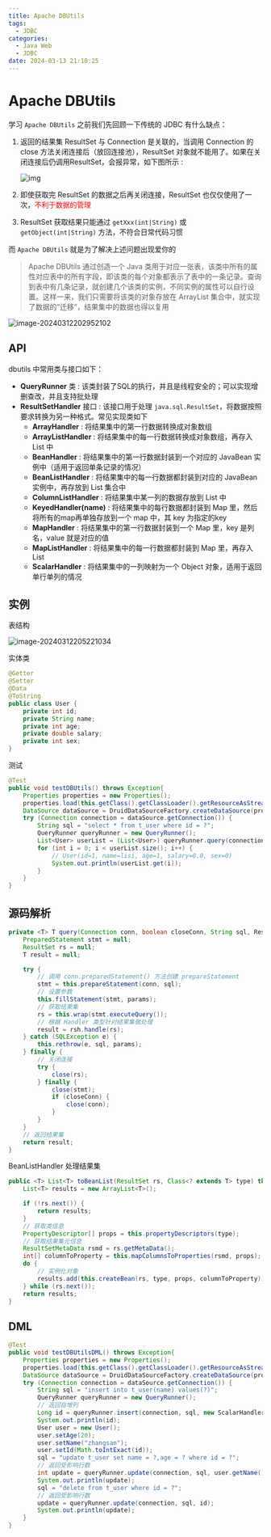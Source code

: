 ```yaml
---
title: Apache DBUtils
tags:
  - JDBC
categories:
  - Java Web
  - JDBC
date: 2024-03-13 21:10:25
---
```

# Apache DBUtils

学习 `Apache DBUtils` 之前我们先回顾一下传统的 JDBC 有什么缺点：

1. 返回的结果集 ResultSet 与 Connection 是关联的，当调用 Connection 的 close 方法关闭连接后（放回连接池），ResultSet 对象就不能用了。如果在关闭连接后仍调用ResultSet，会报异常，如下图所示 : 

   ![img](https://cdgwsd.oss-cn-guangzhou.aliyuncs.com/img/202403122023050.png)

2. 即使获取完 ResultSet 的数据之后再关闭连接，ResultSet 也仅仅使用了一次，<font color=red>不利于数据的管理</font>

3. ResultSet 获取结果只能通过 `getXxx(int|String)` 或 `getObject(int|String)` 方法，不符合日常代码习惯

而 `Apache DBUtils` 就是为了解决上述问题出现爱你的

> Apache DBUtils 通过创造一个 Java 类用于对应一张表，该类中所有的属性对应表中的所有字段，即该类的每个对象都表示了表中的一条记录。查询到表中有几条记录，就创建几个该类的实例，不同实例的属性可以自行设置。这样一来，我们只需要将该类的对象存放在 ArrayList 集合中，就实现了数据的“迁移”，结果集中的数据也得以复用
>

![image-20240312202952102](https://cdgwsd.oss-cn-guangzhou.aliyuncs.com/img/202403122029560.png)

## API

dbutils 中常用类与接口如下：

- **QueryRunner** 类 : 该类封装了SQL的执行，并且是线程安全的；可以实现增删查改，并且支持批处理
- **ResultSetHandler** 接口 : 该接口用于处理 `java.sql.ResultSet`，将数据按照要求转换为另一种格式。常见实现类如下
  - **ArrayHandler** : 将结果集中的第一行数据转换成对象数组
  - **ArrayListHandler** : 将结果集中的每一行数据转换成对象数组，再存入 List 中
  - **BeanHandler** : 将结果集中的第一行数据封装到一个对应的 JavaBean 实例中（适用于返回单条记录的情况）
  - **BeanListHandler** : 将结果集中的每一行数据都封装到对应的 JavaBean 实例中，再存放到 List 集合中
  - **ColumnListHandler** : 将结果集中某一列的数据存放到 List 中
  - **KeyedHandler(name)** : 将结果集中的每行数据都封装到 Map 里，然后将所有的map再单独存放到一个 map 中，其 key 为指定的key
  - **MapHandler** : 将结果集中的第一行数据封装到一个 Map 里，key 是列名，value 就是对应的值
  - **MapListHandler** : 将结果集中的每一行数据都封装到 Map 里，再存入 List
  - **ScalarHandler** : 将结果集中的一列映射为一个 Object 对象，适用于返回单行单列的情况

## 实例

表结构

![image-20240312205221034](C:\Users\ZYP\AppData\Roaming\Typora\typora-user-images\image-20240312205221034.png)

实体类

```java
@Getter
@Setter
@Data
@ToString
public class User {
    private int id;
    private String name;
    private int age;
    private double salary;
    private int sex;
}
```

测试

```java
@Test
public void testDBUtils() throws Exception{
    Properties properties = new Properties();
    properties.load(this.getClass().getClassLoader().getResourceAsStream("druid.properties"));
    DataSource dataSource = DruidDataSourceFactory.createDataSource(properties);
    try (Connection connection = dataSource.getConnection()) {
        String sql = "select * from t_user where id = ?";
        QueryRunner queryRunner = new QueryRunner();
        List<User> userList = (List<User>) queryRunner.query(connection, sql, new BeanListHandler(User.class), 1);
        for (int i = 0; i < userList.size(); i++) {
            // User(id=1, name=lisi, age=1, salary=0.0, sex=0)
            System.out.println(userList.get(i));
        }
    }
}
```

## 源码解析

```java
private <T> T query(Connection conn, boolean closeConn, String sql, ResultSetHandler<T> rsh, Object... params) {
    PreparedStatement stmt = null;
    ResultSet rs = null;
    T result = null;

    try {
        // 调用 conn.preparedStatement() 方法创建 prepareStatement
        stmt = this.prepareStatement(conn, sql);
        // 设置参数
        this.fillStatement(stmt, params);
        // 获取结果集
        rs = this.wrap(stmt.executeQuery());
        // 根据 Handler 类型针对结果集做处理
        result = rsh.handle(rs);
    } catch (SQLException e) {
        this.rethrow(e, sql, params);
    } finally {
        // 关闭连接
        try {
            close(rs);
        } finally {
            close(stmt);
            if (closeConn) {
                close(conn);
            }
        }
    }
	// 返回结果集
    return result;
}
```

BeanListHandler 处理结果集

```java
public <T> List<T> toBeanList(ResultSet rs, Class<? extends T> type) throws SQLException {
    List<T> results = new ArrayList<T>();

    if (!rs.next()) {
        return results;
    }
	// 获取类信息
    PropertyDescriptor[] props = this.propertyDescriptors(type);
    // 获取结果集元信息
    ResultSetMetaData rsmd = rs.getMetaData();
    int[] columnToProperty = this.mapColumnsToProperties(rsmd, props);
    do {     
        // 实例化对象
        results.add(this.createBean(rs, type, props, columnToProperty));
    } while (rs.next());
    return results;
}
```

## DML

```java
@Test
public void testDBUtilsDML() throws Exception{
    Properties properties = new Properties();
    properties.load(this.getClass().getClassLoader().getResourceAsStream("druid.properties"));
    DataSource dataSource = DruidDataSourceFactory.createDataSource(properties);
    try (Connection connection = dataSource.getConnection()) {
        String sql = "insert into t_user(name) values(?)";
        QueryRunner queryRunner = new QueryRunner();
        // 返回自增列
        Long id = queryRunner.insert(connection, sql, new ScalarHandler<>(), "zhansan");
        System.out.println(id);
        User user = new User();
        user.setAge(20);
        user.setName("zhangsan");
        user.setId(Math.toIntExact(id));
        sql = "update t_user set name = ?,age = ? where id = ?";
        // 返回受影响行数
        int update = queryRunner.update(connection, sql, user.getName(), user.getAge(), user.getId());
        System.out.println(update);
        sql = "delete from t_user where id = ?";
        // 返回受影响行数
        update = queryRunner.update(connection, sql, id);
        System.out.println(update);
    }
}
```

